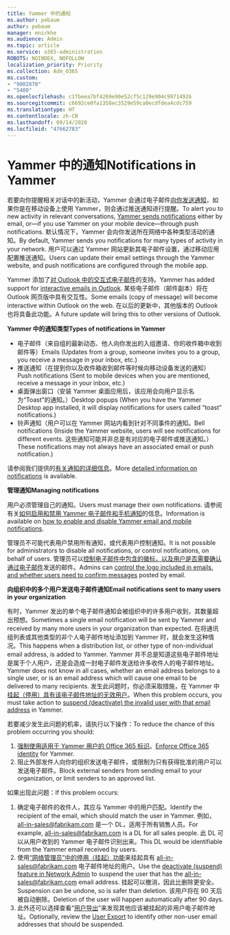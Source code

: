 ```yaml
---
title: Yammer 中的通知
ms.author: pebaum
author: pebaum
manager: mnirkhe
ms.audience: Admin
ms.topic: article
ms.service: o365-administration
ROBOTS: NOINDEX, NOFOLLOW
localization_priority: Priority
ms.collection: Adm_O365
ms.custom:
- "9002878"
- "5480"
ms.openlocfilehash: c1fbeea7bf4269e90e52cf5c129e904c99714926
ms.sourcegitcommit: c6692ce0fa1358ec3529e59ca0ecdfdea4cdc759
ms.translationtype: HT
ms.contentlocale: zh-CN
ms.lasthandoff: 09/14/2020
ms.locfileid: "47662783"
---
```

# <a name="notifications-in-yammer"></a><span data-ttu-id="7edd4-102">Yammer 中的通知</span><span class="sxs-lookup"><span data-stu-id="7edd4-102">Notifications in Yammer</span></span>

<span data-ttu-id="7edd4-103">若要向你提醒相关对话中的新活动，Yammer 会通过电子邮件[向你发送通知](https://support.microsoft.com/en-gb/office/enable-or-disable-yammer-email-and-phone-notifications-93e530e0-189f-4768-8f28-7683d48cc996)，如果你是在移动设备上使用 Yammer，则会通过推送通知进行提醒。</span><span class="sxs-lookup"><span data-stu-id="7edd4-103">To alert you to new activity in relevant conversations, [Yammer sends notifications](https://support.microsoft.com/en-gb/office/enable-or-disable-yammer-email-and-phone-notifications-93e530e0-189f-4768-8f28-7683d48cc996) either by email, or—if you use Yammer on your mobile device—through push notifications.</span></span> <span data-ttu-id="7edd4-104">默认情况下，Yammer 会向你发送所在网络中各种类型活动的通知。</span><span class="sxs-lookup"><span data-stu-id="7edd4-104">By default, Yammer sends you notifications for many types of activity in your network.</span></span> <span data-ttu-id="7edd4-105">用户可以通过 Yammer 网站更新其电子邮件设置，通过移动应用配置推送通知。</span><span class="sxs-lookup"><span data-stu-id="7edd4-105">Users can update their email settings through the Yammer website, and push notifications are configured through the mobile app.</span></span> 

<span data-ttu-id="7edd4-106">Yammer 添加了[对 Outlook 中的交互式电子邮件](https://techcommunity.microsoft.com/t5/outlook-blog/interactive-yammer-emails-in-outlook-on-the-web-are-here/ba-p/1209420)的支持。</span><span class="sxs-lookup"><span data-stu-id="7edd4-106">Yammer has added support for [interactive emails in Outlook](https://techcommunity.microsoft.com/t5/outlook-blog/interactive-yammer-emails-in-outlook-on-the-web-are-here/ba-p/1209420).</span></span> <span data-ttu-id="7edd4-107">某些电子邮件（邮件副本）将在 Outlook 网页版中具有交互性。</span><span class="sxs-lookup"><span data-stu-id="7edd4-107">Some emails (copy of message) will become interactive within Outlook on the web.</span></span> <span data-ttu-id="7edd4-108">在以后的更新中，其他版本的 Outlook 也将具备此功能。</span><span class="sxs-lookup"><span data-stu-id="7edd4-108">A future update will bring this to other versions of Outlook.</span></span>

<span data-ttu-id="7edd4-109">**Yammer 中的通知类型**</span><span class="sxs-lookup"><span data-stu-id="7edd4-109">**Types of notifications in Yammer**</span></span>

- <span data-ttu-id="7edd4-110">电子邮件（来自组的最新动态、他人向你发出的入组邀请、你的收件箱中收到邮件等）</span><span class="sxs-lookup"><span data-stu-id="7edd4-110">Emails (Updates from a group, someone invites you to a group, you receive a message in your inbox, etc.)</span></span>
- <span data-ttu-id="7edd4-111">推送通知（在提到你以及收件箱收到邮件等时候向移动设备发送的通知）</span><span class="sxs-lookup"><span data-stu-id="7edd4-111">Push notifications (Sent to mobile devices when you are mentioned, receive a message in your inbox, etc.)</span></span>
- <span data-ttu-id="7edd4-112">桌面弹出窗口（安装 Yammer 桌面应用后，该应用会向用户显示名为“Toast”的通知。）</span><span class="sxs-lookup"><span data-stu-id="7edd4-112">Desktop popups (When you have the Yammer Desktop app installed, it will display notifications for users called "toast" notifications.)</span></span>
- <span data-ttu-id="7edd4-113">铃声通知（用户可以在 Yammer 网站内看到针对不同事件的通知。</span><span class="sxs-lookup"><span data-stu-id="7edd4-113">Bell notifications (Inside the Yammer website, users will see notifications for different events.</span></span> <span data-ttu-id="7edd4-114">这些通知可能并非总是有对应的电子邮件或推送通知。）</span><span class="sxs-lookup"><span data-stu-id="7edd4-114">These notifications may not always have an associated email or push notification.)</span></span>

<span data-ttu-id="7edd4-115">请参阅我们提供的[有关通知的详细信息](https://support.microsoft.com/en-gb/office/enable-or-disable-yammer-email-and-phone-notifications-93e530e0-189f-4768-8f28-7683d48cc996)。</span><span class="sxs-lookup"><span data-stu-id="7edd4-115">More [detailed information on notifications](https://support.microsoft.com/en-gb/office/enable-or-disable-yammer-email-and-phone-notifications-93e530e0-189f-4768-8f28-7683d48cc996) is available.</span></span>

<span data-ttu-id="7edd4-116">**管理通知**</span><span class="sxs-lookup"><span data-stu-id="7edd4-116">**Managing notifications**</span></span>

<span data-ttu-id="7edd4-117">用户必须管理自己的通知。</span><span class="sxs-lookup"><span data-stu-id="7edd4-117">Users must manage their own notifications.</span></span> <span data-ttu-id="7edd4-118">请参阅有关[如何启用和禁用 Yammer 电子邮件和手机通知](https://support.microsoft.com/en-gb/office/enable-or-disable-yammer-email-and-phone-notifications-93e530e0-189f-4768-8f28-7683d48cc996)的信息。</span><span class="sxs-lookup"><span data-stu-id="7edd4-118">Information is available on [how to enable and disable Yammer email and mobile notifications](https://support.microsoft.com/en-gb/office/enable-or-disable-yammer-email-and-phone-notifications-93e530e0-189f-4768-8f28-7683d48cc996).</span></span> 

<span data-ttu-id="7edd4-119">管理员不可能代表用户禁用所有通知，或代表用户控制通知。</span><span class="sxs-lookup"><span data-stu-id="7edd4-119">It is not possible for administrators to disable all notifications, or control notifications, on behalf of users.</span></span> <span data-ttu-id="7edd4-120">管理员可以[控制电子邮件中包含的徽标，以及用户是否需要确认通过电子邮件](https://docs.microsoft.com/yammer/configure-your-yammer-network/configure-email-and-yammer)发送的邮件。</span><span class="sxs-lookup"><span data-stu-id="7edd4-120">Admins can [control the logo included in emails, and whether users need to confirm messages](https://docs.microsoft.com/yammer/configure-your-yammer-network/configure-email-and-yammer) posted by email.</span></span>

<span data-ttu-id="7edd4-121">**向组织中的多个用户发送电子邮件通知**</span><span class="sxs-lookup"><span data-stu-id="7edd4-121">**Email notifications sent to many users in your organization**</span></span>

<span data-ttu-id="7edd4-122">有时，Yammer 发出的单个电子邮件通知会被组织中的许多用户收到，其数量超出预想。</span><span class="sxs-lookup"><span data-stu-id="7edd4-122">Sometimes a single email notification will be sent by Yammer and received by many more users in your organization than expected.</span></span> <span data-ttu-id="7edd4-123">在将通讯组列表或其他类型的非个人电子邮件地址添加到 Yammer 时，就会发生这种情况。</span><span class="sxs-lookup"><span data-stu-id="7edd4-123">This happens when a distribution list, or other type of non-individual email address, is added to Yammer.</span></span> <span data-ttu-id="7edd4-124">Yammer 并不总是知道这些电子邮件地址是属于个人用户，还是会造成一封电子邮件发送给许多收件人的电子邮件地址。</span><span class="sxs-lookup"><span data-stu-id="7edd4-124">Yammer does not know in all cases, whether an email address belongs to a single user, or is an email address which will cause one email to be delivered to many recipients.</span></span> <span data-ttu-id="7edd4-125">发生此问题时，你必须采取措施，在 Yammer 中[挂起（停用）具有该电子邮件地址的无效用户](https://docs.microsoft.com/yammer/manage-yammer-users/add-block-or-remove-users#remove-users)。</span><span class="sxs-lookup"><span data-stu-id="7edd4-125">When this problem occurs, you must take action to [suspend (deactivate) the invalid user with that email address](https://docs.microsoft.com/yammer/manage-yammer-users/add-block-or-remove-users#remove-users) in Yammer.</span></span> 

<span data-ttu-id="7edd4-126">若要减少发生此问题的机率，请执行以下操作：</span><span class="sxs-lookup"><span data-stu-id="7edd4-126">To reduce the chance of this problem occurring you should:</span></span>

1. <span data-ttu-id="7edd4-127">[强制使用适用于 Yammer 用户的 Office 365 标识](https://docs.microsoft.com/yammer/configure-your-yammer-network/enforce-office-365-identity)。</span><span class="sxs-lookup"><span data-stu-id="7edd4-127">[Enforce Office 365 identity](https://docs.microsoft.com/yammer/configure-your-yammer-network/enforce-office-365-identity) for Yammer.</span></span>
2. <span data-ttu-id="7edd4-128">阻止外部发件人向你的组织发送电子邮件，或限制为只有获得批准的用户可以发送电子邮件。</span><span class="sxs-lookup"><span data-stu-id="7edd4-128">Block external senders from sending email to your organization, or limit senders to an approved list.</span></span>

<span data-ttu-id="7edd4-129">如果出现此问题：</span><span class="sxs-lookup"><span data-stu-id="7edd4-129">If this problem occurs:</span></span>

1. <span data-ttu-id="7edd4-130">确定电子邮件的收件人，其应与 Yammer 中的用户匹配。</span><span class="sxs-lookup"><span data-stu-id="7edd4-130">Identify the recipient of the email, which should match the user in Yammer.</span></span> <span data-ttu-id="7edd4-131">例如，all-in-sales@fabrikam.com 是一个 DL，适用于所有销售人员。</span><span class="sxs-lookup"><span data-stu-id="7edd4-131">For example, all-in-sales@fabrikam.com is a DL for all sales people.</span></span> <span data-ttu-id="7edd4-132">此 DL 可以从用户收到的 Yammer 电子邮件识别出来。</span><span class="sxs-lookup"><span data-stu-id="7edd4-132">This DL would be identifiable from the Yammer email received by users.</span></span>
2. <span data-ttu-id="7edd4-133">使用[“网络管理员”中的停用（挂起）功能](https://docs.microsoft.com/yammer/manage-yammer-users/add-block-or-remove-users#remove-users)来挂起具有 all-in-sales@fabrikam.com 电子邮件地址的用户。</span><span class="sxs-lookup"><span data-stu-id="7edd4-133">Use the [deactivate (suspend) feature in Network Admin](https://docs.microsoft.com/yammer/manage-yammer-users/add-block-or-remove-users#remove-users) to suspend the user that has the all-in-sales@fabrikam.com email address.</span></span> <span data-ttu-id="7edd4-134">挂起可以撤消，因此比删除更安全。</span><span class="sxs-lookup"><span data-stu-id="7edd4-134">Suspension can be undone, so is safer than deletion.</span></span> <span data-ttu-id="7edd4-135">该用户将在 90 天后被自动删除。</span><span class="sxs-lookup"><span data-stu-id="7edd4-135">Deletion of the user will happen automatically after 90 days.</span></span>
3. <span data-ttu-id="7edd4-136">此外还可以选择查看“[用户导出](https://docs.microsoft.com/yammer/manage-security-and-compliance/export-yammer-enterprise-data#ExportUsers)”来发现其他应该被挂起的非用户电子邮件地址。</span><span class="sxs-lookup"><span data-stu-id="7edd4-136">Optionally, review the [User Export](https://docs.microsoft.com/yammer/manage-security-and-compliance/export-yammer-enterprise-data#ExportUsers) to identify other non-user email addresses that should be suspended.</span></span>
